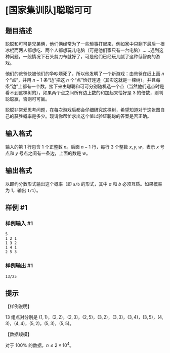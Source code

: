 # [国家集训队]聪聪可可

## 题目描述

聪聪和可可是兄弟俩，他们俩经常为了一些琐事打起来，例如家中只剩下最后一根冰棍而两人都想吃、两个人都想玩儿电脑（可是他们家只有一台电脑）……遇到这种问题，一般情况下石头剪刀布就好了，可是他们已经玩儿腻了这种低智商的游戏。

他们的爸爸快被他们的争吵烦死了，所以他发明了一个新游戏：由爸爸在纸上画 $n$ 个“点”，并用 $n-1$ 条“边”把这 $n$ 个“点”恰好连通（其实这就是一棵树）。并且每条“边”上都有一个数。接下来由聪聪和可可分别随机选一个点（当然他们选点时是看不到这棵树的），如果两个点之间所有边上数的和加起来恰好是 $3$ 的倍数，则判聪聪赢，否则可可赢。

聪聪非常爱思考问题，在每次游戏后都会仔细研究这棵树，希望知道对于这张图自己的获胜概率是多少。现请你帮忙求出这个值以验证聪聪的答案是否正确。


## 输入格式

输入的第 $1$ 行包含 $1$ 个正整数 $n$。后面 $n-1$ 行，每行 $3$ 个整数 $x,y,w$，表示 $x$ 号点和 $y$ 号点之间有一条边，上面的数是 $w$。


## 输出格式

以即约分数形式输出这个概率（即 `a/b` 的形式，其中 $a$ 和 $b$ 必须互质。如果概率为 $1$，输出 `1/1`）。


## 样例 #1

### 样例输入 #1
```
5
1 2 1
1 3 2
1 4 1
2 5 3
```

### 样例输出 #1

```
13/25
```

## 提示

【样例说明】

$13$ 组点对分别是 $(1,1)$，$(2,2)$，$(2,3)$，$(2,5)$，$(3,2)$，$(3,3)$，$(3,4)$，$(3,5)$，$(4,3)$，$(4,4)$，$(5,2)$，$(5,3)$，$(5,5)$。

【数据规模】

对于 $100\%$ 的数据，$n\leq 2 \times 10^4$。

